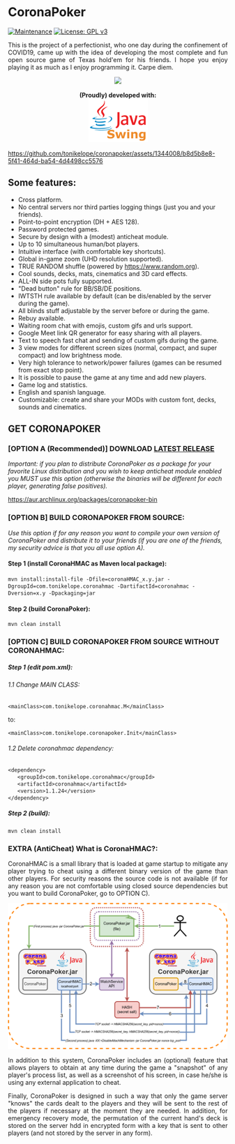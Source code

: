 <h1>CoronaPoker</h1>

[![Maintenance](https://img.shields.io/badge/Maintained%3F-yes-green.svg)](https://GitHub.com/Naereen/StrapDown.js/graphs/commit-activity) [![License: GPL v3](https://img.shields.io/badge/License-GPLv3-blue.svg)](https://www.gnu.org/licenses/gpl-3.0)

<p align="justify">This is the project of a perfectionist, who one day during the confinement of COVID19, came up with the idea of developing the most complete and fun open source game of Texas hold'em for his friends. I hope you enjoy playing it as much as I enjoy programming it. Carpe diem.</p>

<p align="center"><a href="https://github.com/tonikelope/coronapoker/releases/latest" target="_blank"><img src="https://raw.githubusercontent.com/tonikelope/megabasterd/master/src/main/resources/images/linux-mac-windows.png"></a></p><p align="center"><b>(Proudly) developed with:</b><br><img src="java_swing_mini.png" height="100"></p>


https://github.com/tonikelope/coronapoker/assets/1344008/b8d5b8e8-5f41-464d-ba54-4d4498cc5576


## Some features:
- Cross platform.
- No central servers nor third parties logging things (just you and your friends).
- Point-to-point encryption (DH + AES 128).
- Password protected games.
- Secure by design with a (modest) anticheat module.
- Up to 10 simultaneous human/bot players.
- Intuitive interface (with comfortable key shortcuts).
- Global in-game zoom (UHD resolution supported).
- TRUE RANDOM shuffle (powered by https://www.random.org).
- Cool sounds, decks, mats, cinematics and 3D card effects.
- ALL-IN side pots fully supported.
- "Dead button" rule for BB/SB/DE positions.
- IWTSTH rule available by default (can be dis/enabled by the server during the game).
- All blinds stuff adjustable by the server before or during the game.
- Rebuy available.
- Waiting room chat with emojis, custom gifs and urls support.
- Google Meet link QR generator for easy sharing with all players.
- Text to speech fast chat and sending of custom gifs during the game.
- 3 view modes for different screen sizes (normal, compact, and super compact) and low brightness mode.
- Very high tolerance to network/power failures (games can be resumed from exact stop point).
- It is possible to pause the game at any time and add new players.
- Game log and statistics.
- English and spanish language.
- Customizable: create and share your MODs with custom font, decks, sounds and cinematics.

## GET CORONAPOKER

### [OPTION A (Recommended)] DOWNLOAD <a href="https://github.com/tonikelope/coronapoker/releases/latest">LATEST RELEASE</a>

<i>Important: if you plan to distribute CoronaPoker as a package for your favorite Linux distribution and you wish to keep anticheat module enabled you MUST use this option (otherwise the binaries will be different for each player, generating false positives).</i>

https://aur.archlinux.org/packages/coronapoker-bin</p>

### [OPTION B] BUILD CORONAPOKER FROM SOURCE:

<i>Use this option if for any reason you want to compile your own version of CoronaPoker and distribute it to your friends (if you are one of the friends, my security advice is that you all use option A).</i>

#### Step 1 (install CoronaHMAC as Maven local package):
```
mvn install:install-file -Dfile=coronaHMAC_x.y.jar -DgroupId=com.tonikelope.coronahmac -DartifactId=coronahmac -Dversion=x.y -Dpackaging=jar
```

#### Step 2 (build CoronaPoker):
```
mvn clean install
```

### [OPTION C] BUILD CORONAPOKER FROM SOURCE WITHOUT CORONAHMAC:

##### Step 1 (edit pom.xml):
###### 1.1 Change MAIN CLASS:
```
<mainClass>com.tonikelope.coronahmac.M</mainClass>
```
to:

```
<mainClass>com.tonikelope.coronapoker.Init</mainClass>
```

###### 1.2 Delete coronahmac dependency:
```
<dependency>
   <groupId>com.tonikelope.coronahmac</groupId>
   <artifactId>coronahmac</artifactId>
   <version>1.1.24</version>
</dependency>
```

##### Step 2 (build):
```
mvn clean install
```

### EXTRA (AntiCheat) What is CoronaHMAC?: 
<p align="justify">CoronaHMAC is a small library that is loaded at game startup to mitigate any player trying to cheat using a different binary version of the game than other players. For security reasons the source code is not available (if for any reason you are not comfortable using closed source dependencies but you want to build CoronaPoker, go to OPTION C).

<p align="center"><img src="https://github.com/tonikelope/coronapoker/raw/master/coronahmac.png"></p>

<p align="justify">In addition to this system, CoronaPoker includes an (optional) feature that allows players to obtain at any time during the game a "snapshot" of any player's process list, as well as a screenshot of his screen, in case he/she is using any external application to cheat.</p>

<p align="justify">Finally, CoronaPoker is designed in such a way that only the game server "knows" the cards dealt to the players and they will be sent to the rest of the players if necessary at the moment they are needed. In addition, for emergency recovery mode, the permutation of the current hand's deck is stored on the server hdd in encrypted form with a key that is sent to other players (and not stored by the server in any form).</p>
